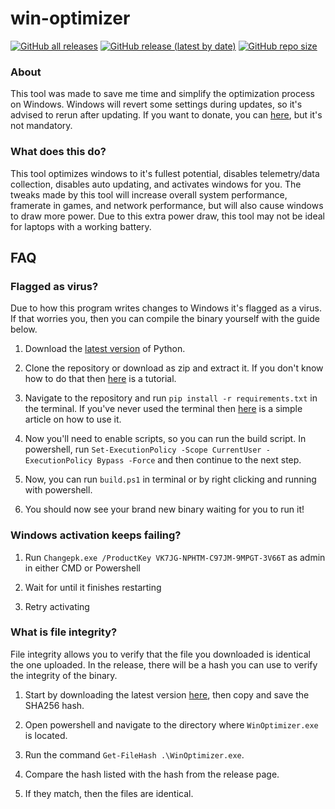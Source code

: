 # win-optimizer
[![GitHub all releases](https://img.shields.io:/github/downloads/Anequit/win-optimizer/total)](https://github.com/Anequit/win-optimizer/releases)
[![GitHub release (latest by date)](https://img.shields.io:/github/v/release/Anequit/win-optimizer)](https://github.com/Anequit/win-optimizer/releases)
[![GitHub repo size](https://img.shields.io:/github/repo-size/Anequit/win-optimizer)](https://github.com/Anequit/win-optimizer/releases)

### About
This tool was made to save me time and simplify the optimization process on Windows. Windows will revert some settings during updates, so it's advised to rerun after updating. If you want to donate, you can [here](https://ko-fi.com/Anequit), but it's not mandatory.

### What does this do?
This tool optimizes windows to it's fullest potential, disables telemetry/data collection, disables auto updating, and activates windows for you. The tweaks made by this tool will increase overall system performance, framerate in games, and network performance, but will also cause windows to draw more power. Due to this extra power draw, this tool may not be ideal for laptops with a working battery. 

## FAQ

### Flagged as virus?
Due to how this program writes changes to Windows it's flagged as a virus. If that worries you, then you can compile the binary yourself with the guide below.

1. Download the [latest version](https://www.python.org/downloads/) of Python.

2. Clone the repository or download as zip and extract it. If you don't know how to do that then [here](https://www.youtube.com/watch?v=X5e3xQBeqf8) is a tutorial.

3. Navigate to the repository and run `pip install -r requirements.txt` in the terminal. If you've never used the terminal then [here](https://wiki.communitydata.science/Windows_terminal_navigation) is a simple article on how to use it.

4. Now you'll need to enable scripts, so you can run the build script. In powershell, run `Set-ExecutionPolicy -Scope CurrentUser -ExecutionPolicy Bypass -Force` and then continue to the next step. 

5. Now, you can run `build.ps1` in terminal or by right clicking and running with powershell.

6. You should now see your brand new binary waiting for you to run it!


### Windows activation keeps failing?
1. Run `Changepk.exe /ProductKey VK7JG-NPHTM-C97JM-9MPGT-3V66T` as admin in either CMD or Powershell

2. Wait for until it finishes restarting

3. Retry activating


### What is file integrity?
File integrity allows you to verify that the file you downloaded is identical the one uploaded. In the release, there will be a hash you can use to verify the integrity of the binary. 

1. Start by downloading the latest version [here](https://github.com/Anequit/win-optimizer/releases/latest), then copy and save the SHA256 hash.

2. Open powershell and navigate to the directory where `WinOptimizer.exe` is located.

3. Run the command `Get-FileHash .\WinOptimizer.exe`.

4. Compare the hash listed with the hash from the release page.

5. If they match, then the files are identical.
